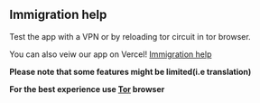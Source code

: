 ## Immigration help

Test the app with a VPN or by reloading tor circuit in tor browser.

You can also veiw our app on Vercel! [Immigration help](https://ip-immigration-website-frontend.vercel.app) 


**Please note that some features might be limited(i.e translation)**


**For the best experience use [Tor](https://www.torproject.org/download/) browser**


